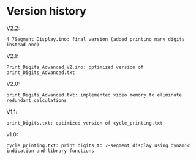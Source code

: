# Version history
V2.2:
    
    4_7Segment_Display.ino: final version (added printing many digits instead one)

V2.1:
    
    Print_Digits_Advanced_V2.ino: optimized version of print_Digits_Advanced.txt
    
V2.0:

    print_Digits_Advanced.txt: implemented video memory to eliminate redundant calculations
    
V1.1:

    print_Digits.txt: optimized version of cycle_printing.txt
    
v1.0:
    
    cycle_printing.txt: print digits to 7-segment display using dynamic indication and library functions    
